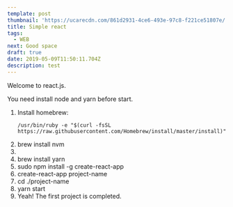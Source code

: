 ```yaml
---
template: post
thumbnail: 'https://ucarecdn.com/861d2931-4ce6-493e-97c8-f221ce51807e/'
title: Simple react
tags:
  - WEB
next: Good space
draft: true
date: 2019-05-09T11:50:11.704Z
description: test
---
```

Welcome to react.js.

   You need install node and yarn before start.

1. Install homebrew:
   ```
   /usr/bin/ruby -e "$(curl -fsSL https://raw.githubusercontent.com/Homebrew/install/master/install)"
   ```
2. brew install nvm
3. 
4. brew install yarn
5. sudo npm install -g create-react-app
6. create-react-app project-name
7. cd ./project-name
8. yarn start
9. Yeah! The first project is completed.
